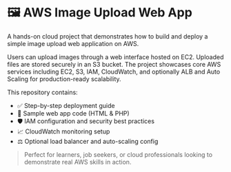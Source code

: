 # 🖼️ AWS Image Upload Web App

A hands-on cloud project that demonstrates how to build and deploy a simple image upload web application on AWS.

Users can upload images through a web interface hosted on EC2. Uploaded files are stored securely in an S3 bucket. The project showcases core AWS services including EC2, S3, IAM, CloudWatch, and optionally ALB and Auto Scaling for production-ready scalability.

This repository contains:
- ✅ Step-by-step deployment guide
- 🧾 Sample web app code (HTML & PHP)
- 🛡️ IAM configuration and security best practices
- 📈 CloudWatch monitoring setup
- ⚖️ Optional load balancer and auto-scaling config

> Perfect for learners, job seekers, or cloud professionals looking to demonstrate real AWS skills in action.
